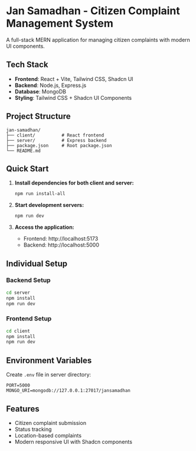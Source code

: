 # Jan Samadhan - Citizen Complaint Management System

A full-stack MERN application for managing citizen complaints with modern UI components.

## Tech Stack
- **Frontend**: React + Vite, Tailwind CSS, Shadcn UI
- **Backend**: Node.js, Express.js
- **Database**: MongoDB
- **Styling**: Tailwind CSS + Shadcn UI Components

## Project Structure
```
jan-samadhan/
├── client/          # React frontend
├── server/          # Express backend  
├── package.json     # Root package.json
└── README.md
```

## Quick Start

1. **Install dependencies for both client and server:**
   ```bash
   npm run install-all
   ```

2. **Start development servers:**
   ```bash
   npm run dev
   ```

3. **Access the application:**
   - Frontend: http://localhost:5173
   - Backend: http://localhost:5000

## Individual Setup

### Backend Setup
```bash
cd server
npm install
npm run dev
```

### Frontend Setup  
```bash
cd client
npm install
npm run dev
```

## Environment Variables
Create `.env` file in server directory:
```
PORT=5000
MONGO_URI=mongodb://127.0.0.1:27017/jansamadhan
```

## Features
- Citizen complaint submission
- Status tracking
- Location-based complaints
- Modern responsive UI with Shadcn components